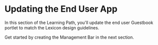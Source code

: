 # Updating the End User App [](id=updating-the-end-user-app)

In this section of the Learning Path, you'll update the end user Guestbook 
portlet to match the Lexicon design guidelines.

Get started by creating the Management Bar in the next section.
